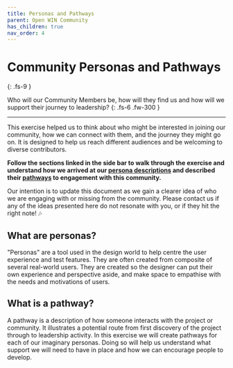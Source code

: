```yaml
---
title: Personas and Pathways
parent: Open WIN Community
has_children: true
nav_order: 4
---
```


# Community Personas and Pathways
{: .fs-9 }

Who will our Community Members be, how will they find us and how will we support their journey to leadership?
{: .fs-6 .fw-300 }

---

This exercise helped us to think about who might be interested in joining our community, how we can connect with them, and the journey they might go on. It is designed to help us reach different audiences and be welcoming to diverse contributors.

**Follow the sections linked in the side bar to walk through the exercise and understand how we arrived at our [persona descriptions](personas-3-descriptions.md) and described their [pathways](pathways-3-descriptions.md) to engagement with this community.**

Our intention is to update this document as we gain a clearer idea of who we are engaging with or missing from the community. Please contact us if any of the ideas presented here do not resonate with you, or if they hit the right note! 🎶

## What are personas?
"Personas" are a tool used in the design world to help centre the user experience and test features. They are often created from composite of several real-world users. They are created so the designer can put their own experience and perspective aside, and make space to empathise with the needs and motivations of users.

## What is a pathway?
A pathway is a description of how someone interacts with the project or community. It illustrates a potential route from first discovery of the project through to leadership activity. In this exercise we will create pathways for each of our imaginary personas. Doing so will help us understand what support we will need to have in place and how we can encourage people to develop. 
